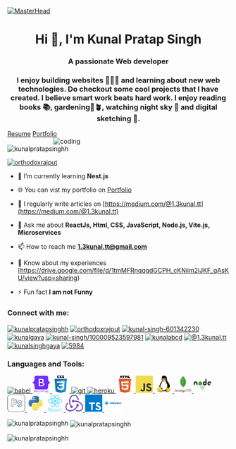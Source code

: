 [![MasterHead](https://blog.hubspot.com/hs-fs/hubfs/7a8f8d634013568124e130728834d47a.gif?width=1500&name=7a8f8d634013568124e130728834d47a.gif)](https://kunalpratapsinghh.io)
<h1 align="center">Hi 👋, I'm Kunal Pratap Singh</h1>
<h3 align="center">A passionate Web developer</h3>
<h3 align="center">I enjoy building websites 👨🏻‍💻 and learning about new web technologies. Do checkout some cool projects that I have created. I believe smart work beats hard work. I enjoy reading books 📚, gardening🌱🪴, watching night sky 🌠 and digital sketching 🎨.</h3>
<a href="https://github.com/kunalpratapsinghh/kunalpratapsinghh/files/9694923/Kunal_Singh_Resume.pdf" download="Kunal_Singh_Resume">Resume</a>
<a href="https://kunalpratapportfolio.netlify.app/">Portfolio</a>
<img align="right" alt="coding" width="400" src="https://cdn.dribbble.com/users/1162077/screenshots/3848914/programmer.gif">

<p align="left"> <img src="https://komarev.com/ghpvc/?username=kunalpratapsinghh&label=Profile%20views&color=0e75b6&style=flat" alt="kunalpratapsinghh" /> </p>

<p align="left"> <a href="https://twitter.com/orthodoxrajput" target="blank"><img src="https://img.shields.io/twitter/follow/orthodoxrajput?logo=twitter&style=for-the-badge" alt="orthodoxrajput" /></a> </p>

- 🌱 I’m currently learning **Nest.js** 

- 🌐 You can vist my portfolio on [Portfolio](https://kunalsinghportfolio.netlify.app/#/)

- 📝 I regularly write articles on [https://medium.com/@1.3kunal.tt](https://medium.com/@1.3kunal.tt)

- 💬 Ask me about **ReactJs, Html, CSS, JavaScript, Node.js, Vite.js, Microservices**

- 📫 How to reach me **1.3kunal.tt@gmail.com**

- 📄 Know about my experiences [https://drive.google.com/file/d/1tmMFRnqqqdGCPH_cKNiim2iJKF_gAsKU/view?usp=sharing)

- ⚡ Fun fact **I am not Funny**

<h3 align="left">Connect with me:</h3>
<p align="left">
<a href="https://codepen.io/kunalpratapsinghh" target="blank"><img align="center" src="https://raw.githubusercontent.com/rahuldkjain/github-profile-readme-generator/master/src/images/icons/Social/codepen.svg" alt="kunalpratapsinghh" height="30" width="40" /></a>
<a href="https://twitter.com/orthodoxrajput" target="blank"><img align="center" src="https://raw.githubusercontent.com/rahuldkjain/github-profile-readme-generator/master/src/images/icons/Social/twitter.svg" alt="orthodoxrajput" height="30" width="40" /></a>
<a href="https://linkedin.com/in/kunalabcd" target="blank"><img align="center" src="https://raw.githubusercontent.com/rahuldkjain/github-profile-readme-generator/master/src/images/icons/Social/linked-in-alt.svg" alt="kunal-singh-601342230" height="30" width="40" /></a>
<a href="https://codesandbox.com/kunalgaya" target="blank"><img align="center" src="https://raw.githubusercontent.com/rahuldkjain/github-profile-readme-generator/master/src/images/icons/Social/codesandbox.svg" alt="kunalgaya" height="30" width="40" /></a>
<a href="https://fb.com/kunal-singh/100009523597981" target="blank"><img align="center" src="https://raw.githubusercontent.com/rahuldkjain/github-profile-readme-generator/master/src/images/icons/Social/facebook.svg" alt="kunal-singh/100009523597981" height="30" width="40" /></a>
<a href="https://instagram.com/kunalabcd" target="blank"><img align="center" src="https://raw.githubusercontent.com/rahuldkjain/github-profile-readme-generator/master/src/images/icons/Social/instagram.svg" alt="kunalabcd" height="30" width="40" /></a>
<a href="https://medium.com/@1.3kunal.tt" target="blank"><img align="center" src="https://raw.githubusercontent.com/rahuldkjain/github-profile-readme-generator/master/src/images/icons/Social/medium.svg" alt="@1.3kunal.tt" height="30" width="40" /></a>
<a href="https://www.youtube.com/c/kunalsinghgaya" target="blank"><img align="center" src="https://raw.githubusercontent.com/rahuldkjain/github-profile-readme-generator/master/src/images/icons/Social/youtube.svg" alt="kunalsinghgaya" height="30" width="40" /></a>
<a href="https://discord.gg/5984" target="blank"><img align="center" src="https://raw.githubusercontent.com/rahuldkjain/github-profile-readme-generator/master/src/images/icons/Social/discord.svg" alt="5984" height="30" width="40" /></a>
</p>

<h3 align="left">Languages and Tools:</h3>
<p align="left"> <a href="https://babeljs.io/" target="_blank" rel="noreferrer"> <img src="https://www.vectorlogo.zone/logos/babeljs/babeljs-icon.svg" alt="babel" width="40" height="40"/> </a> <a href="https://getbootstrap.com" target="_blank" rel="noreferrer"> <img src="https://raw.githubusercontent.com/devicons/devicon/master/icons/bootstrap/bootstrap-plain-wordmark.svg" alt="bootstrap" width="40" height="40"/> </a> <a href="https://www.w3schools.com/css/" target="_blank" rel="noreferrer"> <img src="https://raw.githubusercontent.com/devicons/devicon/master/icons/css3/css3-original-wordmark.svg" alt="css3" width="40" height="40"/> </a> <a href="https://git-scm.com/" target="_blank" rel="noreferrer"> <img src="https://www.vectorlogo.zone/logos/git-scm/git-scm-icon.svg" alt="git" width="40" height="40"/> </a> <a href="https://heroku.com" target="_blank" rel="noreferrer"> <img src="https://www.vectorlogo.zone/logos/heroku/heroku-icon.svg" alt="heroku" width="40" height="40"/> </a> <a href="https://www.w3.org/html/" target="_blank" rel="noreferrer"> <img src="https://raw.githubusercontent.com/devicons/devicon/master/icons/html5/html5-original-wordmark.svg" alt="html5" width="40" height="40"/> </a> <a href="https://developer.mozilla.org/en-US/docs/Web/JavaScript" target="_blank" rel="noreferrer"> <img src="https://raw.githubusercontent.com/devicons/devicon/master/icons/javascript/javascript-original.svg" alt="javascript" width="40" height="40"/> </a> <a href="https://www.linux.org/" target="_blank" rel="noreferrer"> <img src="https://raw.githubusercontent.com/devicons/devicon/master/icons/linux/linux-original.svg" alt="linux" width="40" height="40"/> </a> <a href="https://www.mongodb.com/" target="_blank" rel="noreferrer"> <img src="https://raw.githubusercontent.com/devicons/devicon/master/icons/mongodb/mongodb-original-wordmark.svg" alt="mongodb" width="40" height="40"/> </a> <a href="https://nodejs.org" target="_blank" rel="noreferrer"> <img src="https://raw.githubusercontent.com/devicons/devicon/master/icons/nodejs/nodejs-original-wordmark.svg" alt="nodejs" width="40" height="40"/> </a> <a href="https://www.photoshop.com/en" target="_blank" rel="noreferrer"> <img src="https://raw.githubusercontent.com/devicons/devicon/master/icons/photoshop/photoshop-line.svg" alt="photoshop" width="40" height="40"/> </a> <a href="https://www.python.org" target="_blank" rel="noreferrer"> <img src="https://raw.githubusercontent.com/devicons/devicon/master/icons/python/python-original.svg" alt="python" width="40" height="40"/> </a> <a href="https://reactjs.org/" target="_blank" rel="noreferrer"> <img src="https://raw.githubusercontent.com/devicons/devicon/master/icons/react/react-original-wordmark.svg" alt="react" width="40" height="40"/> </a> <a href="https://redux.js.org" target="_blank" rel="noreferrer"> <img src="https://raw.githubusercontent.com/devicons/devicon/master/icons/redux/redux-original.svg" alt="redux" width="40" height="40"/> </a> <a href="https://www.typescriptlang.org/" target="_blank" rel="noreferrer"> <img src="https://raw.githubusercontent.com/devicons/devicon/master/icons/typescript/typescript-original.svg" alt="typescript" width="40" height="40"/> </a> <a href="https://webpack.js.org" target="_blank" rel="noreferrer"> <img src="https://raw.githubusercontent.com/devicons/devicon/d00d0969292a6569d45b06d3f350f463a0107b0d/icons/webpack/webpack-original-wordmark.svg" alt="webpack" width="40" height="40"/> </a> </p>

<p><img align="left" src="https://github-readme-stats.vercel.app/api/top-langs?username=kunalpratapsinghh&show_icons=true&locale=en&layout=compact" alt="kunalpratapsinghh" /></p>

<p>&nbsp;<img align="center" src="https://github-readme-stats.vercel.app/api?username=kunalpratapsinghh&show_icons=true&locale=en" alt="kunalpratapsinghh" /></p>

<p><img align="center" src="https://github-readme-streak-stats.herokuapp.com/?user=kunalpratapsinghh&" alt="kunalpratapsinghh" /></p>
